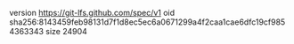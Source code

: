 version https://git-lfs.github.com/spec/v1
oid sha256:8143459feb98131d7f1d8ec5ec6a0671299a4f2caa1cae6dfc19cf9854363343
size 24904
